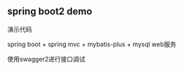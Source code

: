 ## spring boot2 demo
演示代码

spring boot + spring mvc + mybatis-plus + mysql web服务

使用swagger2进行接口调试

